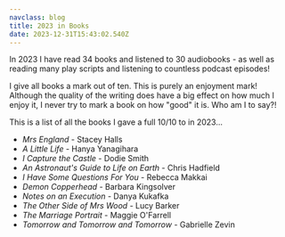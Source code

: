 ```yaml
---
navclass: blog
title: 2023 in Books
date: 2023-12-31T15:43:02.540Z
---
```

I﻿n 2023 I have read 34 books and listened to 30 audiobooks - as well as reading many play scripts and listening to countless podcast episodes!

I﻿ give all books a mark out of ten. This is purely an enjoyment mark! Although the quality of the writing does have a big effect on how much I enjoy it, I never try to mark a book on how "good" it is. Who am I to say?!

T﻿his is a list of all the books I gave a full 10/10 to in 2023...

* *M﻿rs England* - Stacey Halls
* *A﻿ Little Life* - Hanya Yanagihara
* *I﻿ Capture the Castle* - Dodie Smith
* *A﻿n Astronaut's Guide to Life on Earth* - Chris Hadfield
* *I﻿ Have Some Questions For You* - Rebecca Makkai
* *D﻿emon Copperhead* - Barbara Kingsolver
* *N﻿otes on an Execution* - Danya Kukafka
* *T﻿he Other Side of Mrs Wood* - Lucy Barker
* *T﻿he Marriage Portrait* - Maggie O'Farrell
* *T﻿omorrow and Tomorrow and Tomorrow* - Gabrielle Zevin